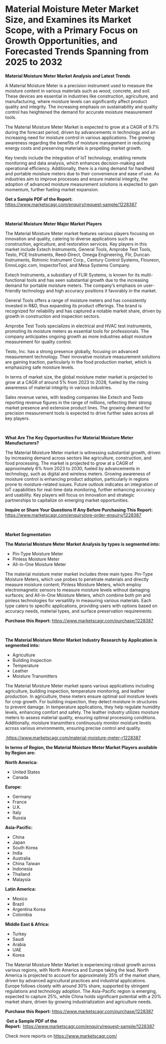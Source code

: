<p><h1>Material Moisture Meter Market Size, and Examines its Market Scope, with a Primary Focus on Growth Opportunities, and Forecasted Trends Spanning from 2025 to 2032</h1></p><p><strong>Material Moisture Meter Market Analysis and Latest Trends</strong></p>
<p><p>A Material Moisture Meter is a precision instrument used to measure the moisture content in various materials such as wood, concrete, and soil. These devices are essential in industries like construction, agriculture, and manufacturing, where moisture levels can significantly affect product quality and integrity. The increasing emphasis on sustainability and quality control has heightened the demand for accurate moisture measurement tools.</p><p>The Material Moisture Meter Market is expected to grow at a CAGR of 9.7% during the forecast period, driven by advancements in technology and an increasing need for moisture control in various applications. The growing awareness regarding the benefits of moisture management in reducing energy costs and preserving materials is propelling market growth. </p><p>Key trends include the integration of IoT technology, enabling remote monitoring and data analysis, which enhances decision-making and operational efficiency. Additionally, there is a rising demand for handheld and portable moisture meters due to their convenience and ease of use. As industries aim to improve processes and ensure material integrity, the adoption of advanced moisture measurement solutions is expected to gain momentum, further fueling market expansion.</p></p>
<p><strong>Get a Sample PDF of the Report:&nbsp;</strong> <a href="https://www.marketscagr.com/enquiry/request-sample/1228387?utm_campaign=3271&utm_medium=2&utm_source=Github&utm_content=ia&utm_term=09042025&utm_id=material-moisture-meter">https://www.marketscagr.com/enquiry/request-sample/1228387</a></p>
<p>&nbsp;</p>
<p><strong>Material Moisture Meter Major Market Players</strong></p>
<p><p>The Material Moisture Meter market features various players focusing on innovation and quality, catering to diverse applications such as construction, agriculture, and restoration services. Key players in this market include Extech Instruments, General Tools, Amprobe Test Tools, Testo, PCE Instruments, Reed-Direct, Omega Engineering, Flir, Duncan Instruments, Rotronic Instrument Corp., Century Control Systems, Floureon, EnnoLogic.com, InspectorTool, and Mesa Systems Company.</p><p>Extech Instruments, a subsidiary of FLIR Systems, is known for its multi-functional tools and has seen substantial growth due to the increasing demand for portable moisture meters. The company’s emphasis on user-friendly technology and high accuracy positions it favorably in the market.</p><p>General Tools offers a range of moisture meters and has consistently invested in R&D, thus expanding its product offerings. The brand is recognized for reliability and has captured a notable market share, driven by growth in construction and inspection sectors.</p><p>Amprobe Test Tools specializes in electrical and HVAC test instruments, promoting its moisture meters as essential tools for professionals. The company anticipates ongoing growth as more industries adopt moisture measurement for quality control.</p><p>Testo, Inc. has a strong presence globally, focusing on advanced measurement technology. Their innovative moisture measurement solutions are gaining traction, particularly in the food production market, which is emphasizing safe moisture levels.</p><p>In terms of market size, the global moisture meter market is projected to grow at a CAGR of around 5% from 2023 to 2028, fueled by the rising awareness of material integrity in various industries.</p><p>Sales revenue varies, with leading companies like Extech and Testo reporting revenue figures in the range of millions, reflecting their strong market presence and extensive product lines. The growing demand for precision measurement tools is expected to drive further sales across all key players.</p></p>
<p>&nbsp;</p>
<p><strong>What Are The Key Opportunities For Material Moisture Meter Manufacturers?</strong></p>
<p><p>The Material Moisture Meter market is witnessing substantial growth, driven by increasing demand across sectors like agriculture, construction, and food processing. The market is projected to grow at a CAGR of approximately 6% from 2023 to 2030, fueled by advancements in technology, such as digital and wireless meters. Growing awareness of moisture control is enhancing product adoption, particularly in regions prone to moisture-related issues. Future outlook indicates an integration of IoT capabilities for real-time data monitoring, further enhancing accuracy and usability. Key players will focus on innovation and strategic partnerships to capitalize on emerging market opportunities.</p></p>
<p><strong>Inquire or Share Your Questions If Any Before Purchasing This Report:</strong> <a href="https://www.marketscagr.com/enquiry/pre-order-enquiry/1228387?utm_campaign=3271&utm_medium=2&utm_source=Github&utm_content=ia&utm_term=09042025&utm_id=material-moisture-meter">https://www.marketscagr.com/enquiry/pre-order-enquiry/1228387</a></p>
<p>&nbsp;</p>
<p><strong>Market Segmentation</strong></p>
<p><strong>The Material Moisture Meter Market Analysis by types is segmented into:</strong></p>
<p><ul><li>Pin-Type Moisture Meter</li><li>Pinless Moisture Meter</li><li>All-in-One Moisture Meter</li></ul></p>
<p><p>The material moisture meter market includes three main types: Pin-Type Moisture Meters, which use probes to penetrate materials and directly measure moisture content; Pinless Moisture Meters, which employ electromagnetic sensors to measure moisture levels without damaging surfaces; and All-in-One Moisture Meters, which combine both pin and pinless technologies for versatility in measuring various materials. Each type caters to specific applications, providing users with options based on accuracy needs, material types, and surface preservation requirements.</p></p>
<p><strong>Purchase this Report:&nbsp;</strong><a href="https://www.marketscagr.com/purchase/1228387?utm_campaign=3271&utm_medium=2&utm_source=Github&utm_content=ia&utm_term=09042025&utm_id=material-moisture-meter">https://www.marketscagr.com/purchase/1228387</a></p>
<p>&nbsp;</p>
<p><strong>The Material Moisture Meter Market Industry Research by Application is segmented into:</strong></p>
<p><ul><li>Agriculture</li><li>Building Inspection</li><li>Temperature</li><li>Leather</li><li>Moisture Transmitters</li></ul></p>
<p><p>The Material Moisture Meter market spans various applications including agriculture, building inspection, temperature monitoring, and leather production. In agriculture, these meters ensure optimal soil moisture levels for crop growth. For building inspection, they detect moisture in structures to prevent damage. In temperature applications, they help regulate humidity levels, enhancing comfort and safety. The leather industry utilizes moisture meters to assess material quality, ensuring optimal processing conditions. Additionally, moisture transmitters continuously monitor moisture levels across various environments, ensuring precise control and quality.</p></p>
<p><a href="https://www.marketscagr.com/material-moisture-meter-r1228387?utm_campaign=3271&utm_medium=2&utm_source=Github&utm_content=ia&utm_term=09042025&utm_id=material-moisture-meter">&nbsp;https://www.marketscagr.com/material-moisture-meter-r1228387</a></p>
<p><strong>In terms of Region, the Material Moisture Meter Market Players available by Region are:</strong></p>
<p>
    <p> <strong> North America: </strong>
        <ul>
            <li>United States</li>
            <li>Canada</li>
        </ul>
        </p> 
    <p> <strong> Europe: </strong>
        <ul>
            <li>Germany</li>
            <li>France</li>
            <li>U.K.</li>
            <li>Italy</li>
            <li>Russia</li>
        </ul>
        </p> 
    <p> <strong> Asia-Pacific: </strong>
        <ul>
            <li>China</li>
            <li>Japan</li>
            <li>South Korea</li>
            <li>India</li>
            <li>Australia</li>
            <li>China Taiwan</li>
            <li>Indonesia</li>
            <li>Thailand</li>
            <li>Malaysia</li>
        </ul>
        </p> 
    <p> <strong> Latin America: </strong>
        <ul>
            <li>Mexico</li>
            <li>Brazil</li>
            <li>Argentina Korea</li>
            <li>Colombia</li>
        </ul>
        </p> 
    <p> <strong> Middle East & Africa: </strong>
        <ul>
            <li>Turkey</li>
            <li>Saudi</li>
            <li>Arabia</li>
            <li>UAE</li>
            <li>Korea</li>
        </ul>
    </p>
    </p>
<p><p>The Material Moisture Meter Market is experiencing robust growth across various regions, with North America and Europe taking the lead. North America is projected to account for approximately 35% of the market share, driven by advanced agricultural practices and industrial applications. Europe follows closely with around 30% share, supported by stringent regulations and technology adoption. The Asia-Pacific region is emerging, expected to capture 25%, while China holds significant potential with a 20% market share, driven by growing industrialization and agriculture needs.</p></p>
<p><strong>Purchase this Report: </strong><a href="https://www.marketscagr.com/purchase/1228387?utm_campaign=3271&utm_medium=2&utm_source=Github&utm_content=ia&utm_term=09042025&utm_id=material-moisture-meter">https://www.marketscagr.com/purchase/1228387</a></p>
<p>&nbsp;<strong>Get a Sample PDF of the Report:&nbsp;&nbsp;</strong><a href="https://www.marketscagr.com/enquiry/request-sample/1228387?utm_campaign=3271&utm_medium=2&utm_source=Github&utm_content=ia&utm_term=09042025&utm_id=material-moisture-meter">https://www.marketscagr.com/enquiry/request-sample/1228387</a></p>
<p><strong></strong></p>
<p>Check more reports on <a href="https://www.marketscagr.com/?utm_campaign=3271&utm_medium=2&utm_source=Github&utm_content=ia&utm_term=09042025&utm_id=material-moisture-meter">https://www.marketscagr.com/</a></p>